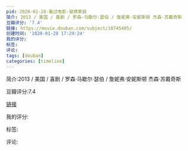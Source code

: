 ```yaml
---
pid: 2020-01-28-看过电影-冒牌家庭
简介: 2013 / 美国 / 喜剧 / 罗森·马歇尔·瑟伯 / 詹妮弗·安妮斯顿 杰森·苏戴奇斯
豆瓣评分: '7.4'
链接: https://movie.douban.com/subject/10745405/
创建时间: '2020-01-28 17:29:24'
我的评分:
标签:
评论:
tags: [douban]
categories: [timeline]
---
```

简介:2013 / 美国 / 喜剧 / 罗森·马歇尔·瑟伯 / 詹妮弗·安妮斯顿 杰森·苏戴奇斯

豆瓣评分:7.4

[链接](https://movie.douban.com/subject/10745405/)

我的评分:

标签:

评论:

